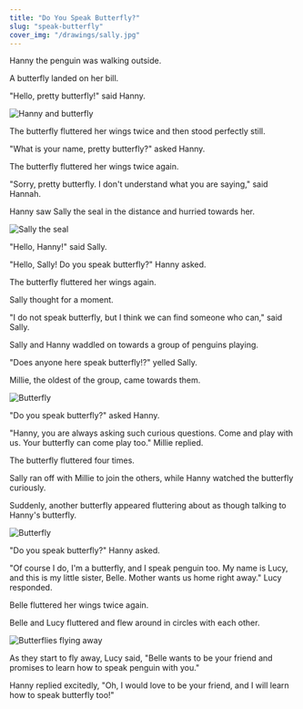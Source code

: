 ```yaml
---
title: "Do You Speak Butterfly?"
slug: "speak-butterfly"
cover_img: "/drawings/sally.jpg"
---
```


Hanny the penguin was walking outside.

A butterfly landed on her bill.

"Hello, pretty butterfly!" said Hanny.

![Hanny and butterfly](/drawings/hanny_butterfly.jpg)

The butterfly fluttered her wings twice and then stood perfectly still.

"What is your name, pretty butterfly?" asked Hanny.

The butterfly fluttered her wings twice again.

"Sorry, pretty butterfly. I don't understand what you are saying," said Hannah.

Hanny saw Sally the seal in the distance and hurried towards her.

![Sally the seal](/drawings/sally.jpg)

"Hello, Hanny!" said Sally.

"Hello, Sally! Do you speak butterfly?" Hanny asked.

The butterfly fluttered her wings again.

Sally thought for a moment.

"I do not speak butterfly, but I think we can find someone who can," said Sally.

Sally and Hanny waddled on towards a group of penguins playing.

"Does anyone here speak butterfly!?" yelled Sally.

Millie, the oldest of the group, came towards them.

![Butterfly](/drawings/hanny_millie_sally.jpg)

"Do you speak butterfly?" asked Hanny.

"Hanny, you are always asking such curious questions. Come and play with us. Your butterfly can come play too." Millie replied.

The butterfly fluttered four times.

Sally ran off with Millie to join the others, while Hanny watched the butterfly curiously.

Suddenly, another butterfly appeared fluttering about as though talking to
Hanny's butterfly.

![Butterfly](/drawings/butterfly.jpg)

"Do you speak butterfly?" Hanny asked.

"Of course I do, I'm a butterfly, and I speak penguin too.
My name is Lucy, and this is my little sister, Belle. Mother wants us home right away." Lucy responded.

Belle fluttered her wings twice again.

Belle and Lucy fluttered and flew around in circles with each other.

![Butterflies flying away](/drawings/butterflies_leaving.jpg)

As they start to fly away, Lucy said,
"Belle wants to be your friend and promises to learn how to speak penguin with you."

Hanny replied excitedly, "Oh, I would love to be your friend, and I will learn how to speak butterfly too!"
